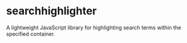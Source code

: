 # searchhighlighter
A lightweight JavaScript library for highlighting search terms within the specified container.

